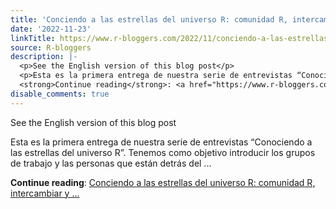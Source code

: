 ```yaml
---
title: 'Conciendo a las estrellas del universo R: comunidad R, intercambiar y aprender'
date: '2022-11-23'
linkTitle: https://www.r-bloggers.com/2022/11/conciendo-a-las-estrellas-del-universo-r-comunidad-r-intercambiar-y-aprender/
source: R-bloggers
description: |-
  <p>See the English version of this blog post</p>
  <p>Esta es la primera entrega de nuestra serie de entrevistas “Conociendo a las estrellas del universo R”. Tenemos como objetivo introducir los grupos de trabajo y las personas que están detrás del ...</p>
  <strong>Continue reading</strong>: <a href="https://www.r-bloggers.com/2022/11/conciendo-a-las-estrellas-del-universo-r-comunidad-r-intercambiar-y-aprender/">Conciendo a las estrellas del universo R: comunidad R, intercambiar y ...
disable_comments: true
---
```

<p>See the English version of this blog post</p>
<p>Esta es la primera entrega de nuestra serie de entrevistas “Conociendo a las estrellas del universo R”. Tenemos como objetivo introducir los grupos de trabajo y las personas que están detrás del ...</p>
<strong>Continue reading</strong>: <a href="https://www.r-bloggers.com/2022/11/conciendo-a-las-estrellas-del-universo-r-comunidad-r-intercambiar-y-aprender/">Conciendo a las estrellas del universo R: comunidad R, intercambiar y ...